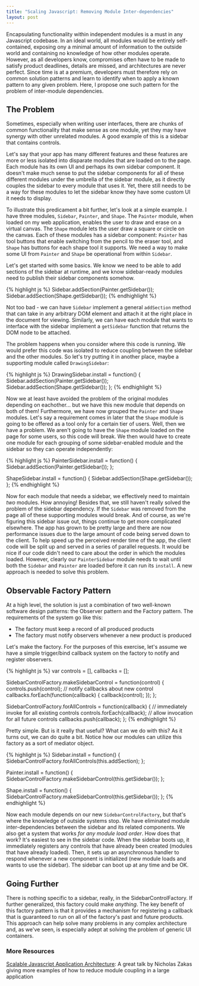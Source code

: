 ```yaml
---
title: "Scaling Javascript: Removing Module Inter-dependencies"
layout: post
---
```


Encapsulating functionality within independent modules is a must in any Javascript codebase. In an ideal world, all modules would be entirely self-contained, exposing ony a minimal amount of information to the outside world and containing no knowledge of how other modules operate. However, as all developers know, compromises often have to be made to satisfy product deadlines, details are missed, and architectures are never perfect. Since time is at a premium, developers must therefore rely on common solution patterns and learn to identify when to apply a known pattern to any given problem. Here, I propose one such pattern for the problem of inter-module dependencies.

## The Problem

Sometimes, especially when writing user interfaces, there are chunks of common functionality that make sense as one module, yet they may have synergy with other unrelated modules. A good example of this is a sidebar that contains controls.

Let's say that your app has many different features and these features are more or less isolated into disparate modules that are loaded on to the page. Each module has its own UI and perhaps its own sidebar component. It doesn't make much sense to put the sidebar components for all of these different modules under the umbrella of the sidebar module, as it directly couples the sidebar to every module that uses it. Yet, there still needs to be a way for these modules to let the sidebar know they have some custom UI it needs to display.

To illustrate this predicament a bit further, let's look at a simple example. I have three modules, `Sidebar`, `Painter`, and `Shape`. The `Painter` module, when loaded on my web application, enables the user to draw and erase on a virtual canvas. The `Shape` module lets the user draw a square or circle on the canvas. Each of these modules has a sidebar component: `Painter` has tool buttons that enable switching from the pencil to the eraser tool, and `Shape` has buttons for each shape tool it supports. We need a way to make some UI from `Painter` and `Shape` be operational from within `Sidebar`.

Let's get started with some basics. We know we need to be able to add sections of the sidebar at runtime, and we know sidebar-ready modules need to publish their sidebar components somehow.

{% highlight js %}
Sidebar.addSection(Painter.getSidebar());
Sidebar.addSection(Shape.getSidebar());
{% endhighlight %}

Not too bad - we can have `Sidebar` implement a general `addSection` method that can take in any arbitrary DOM element and attach it at the right place in the document for viewing. Similarly, we can have each module that wants to interface with the sidebar implement a `getSidebar` function that returns the DOM node to be attached.

The problem happens when you consider where this code is running. We would prefer this code was isolated to reduce coupling between the sidebar and the other modules. So let's try putting it in another place, maybe a supporting module called `DrawingSidebar`:

{% highlight js %}
DrawingSidebar.install = function() {
	Sidebar.addSection(Painter.getSidebar());
	Sidebar.addSection(Shape.getSidebar());
};
{% endhighlight %}

Now we at least have avoided the problem of the original modules depending on eachother... but we have this new module that depends on both of them! Furthermore, we have now grouped the `Painter` and `Shape` modules. Let's say a requirement comes in later that the `Shape` module is going to be offered as a tool only for a certain tier of users. Well, then we have a problem. We aren't going to have the `Shape` module loaded on the page for some users, so this code will break. We then would have to create one module for each grouping of some sidebar-enabled module and the sidebar so they can operate independently:

{% highlight js %}
PainterSidebar.install = function() {
	Sidebar.addSection(Painter.getSidebar());
};

ShapeSidebar.install = function() {
	Sidebar.addSection(Shape.getSidebar());
};
{% endhighlight %}

Now for each module that needs a sidebar, we effectively need to maintain _two_ modules. How annoying! Besides that, we still haven't really solved the problem of the sidebar dependency. If the `Sidebar` was removed from the page all of these supporting modules would break. And of course, as we're figuring this sidebar issue out, things continue to get more complicated elsewhere. The app has grown to be pretty large and there are now performance issues due to the large amount of code being served down to the client. To help speed up the perceived render time of the app, the client code will be split up and served in a series of parallel requests. It would be nice if our code didn't need to care about the order in which the modules loaded. However, clearly our `PainterSidebar` module needs to wait until both the `Sidebar` and `Painter` are loaded before it can run its `install`. A new approach is needed to solve this problem.

## Observable Factory Pattern

At a high level, the solution is just a combination of two well-known software design patterns: the Observer pattern and the Factory pattern. The requirements of the system go like this:

  - The factory must keep a record of all produced products
  - The factory must notify observers whenever a new product is produced

Let's make the factory. For the purposes of this exercise, let's assume we have a simple trigger/bind callback system on the factory to notify and register observers.

{% highlight js %}
var controls = [],
  callbacks = [];

SidebarControlFactory.makeSidebarControl = function(control) {
  controls.push(control);
  // notify callbacks about new control
  callbacks.forEach(function(callback) {
    callback(control);
  });
};

SidebarControlFactory.forAllControls = function(callback) {
  // immediately invoke for all existing controls
  controls.forEach(callback);
  // allow invocation for all future controls
  callbacks.push(callback);	
};
{% endhighlight %}

Pretty simple. But is it really that useful? What can we do with this? As it turns out, we can do quite a bit. Notice how our modules can utilize this factory as a sort of mediator object.

{% highlight js %}
Sidebar.install = function() {
  SidebarControlFactory.forAllControls(this.addSection);
};

Painter.install = function() {
  SidebarControlFactory.makeSidebarControl(this.getSidebar());
};

Shape.install = function() {
  SidebarControlFactory.makeSidebarControl(this.getSidebar());
};
{% endhighlight %}

Now each module depends on our new `SidebarControlFactory`, but that's where the knowledge of outside systems stop. We have eliminated module inter-dependencies between the sidebar and its related components. We also get a system that works _for any module load order_. How does that work? It's easiest to see in the sidebar code. When the sidebar boots up, it immediately registers any controls that have already been created (modules that have already loaded). Then, it sets up an asynchronous handler to respond whenever a new component is initialized (new module loads and wants to use the sidebar). The sidebar can boot up at any time and be OK.

## Going Further

There is nothing specific to a sidebar, really, in the SidebarControlFactory. If further generalized, this factory could make _anything_. The key benefit of this factory pattern is that it provides a mechanism for registering a callback that is guaranteed to run on all of the factory's past and future products. This approach can help solve many problems in any complex architecture and, as we've seen, is especially adept at solving the problem of generic UI containers.

### More Resources

[Scalable Javascript Application Architecture][1]: A great talk by Nicholas Zakas giving more examples of how to reduce module coupling in a large application

[1]: http://www.slideshare.net/nzakas/scalable-javascript-application-architecture "Scalable Javascript Application Architecture"

